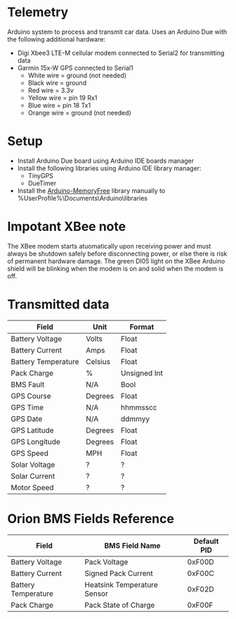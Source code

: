 # Telemetry
Arduino system to process and transmit car data. Uses an Arduino Due with the following additional hardware:
* Digi Xbee3 LTE-M cellular modem connected to Serial2 for transmitting data
* Garmin 15x-W GPS connected to Serial1
	* White wire = ground (not needed)
	* Black wire = ground
	* Red wire = 3.3v
	* Yellow wire = pin 19 Rx1
	* Blue wire = pin 18 Tx1
	* Orange wire = ground (not needed)

# Setup
* Install Arduino Due board using Arduino IDE boards manager
* Install the following libraries using Arduino IDE library manager:
	* TinyGPS
	* DueTimer
* Install the [Arduino-MemoryFree](https://github.com/mpflaga/Arduino-MemoryFree) library manually to %UserProfile%\Documents\Arduino\libraries

# Impotant XBee note
The XBee modem starts atuomatically upon receiving power and must always be
shutdown safely before disconnecting power, or else there is risk of permanent
hardware damage. The green DI05 light on the XBee Arduino shield will be 
blinking when the modem is on and solid when the modem is off.

# Transmitted data
| Field							| Unit			| Format		|
| ---							| ---			| ---			|
| Battery Voltage 				| Volts			| Float			|
| Battery Current				| Amps			| Float			|
| Battery Temperature			| Celsius		| Float			|
| Pack Charge					| %				| Unsigned Int	|
| BMS Fault						| N/A			| Bool			|
| GPS Course					| Degrees		| Float			|
| GPS Time						| N/A			| hhmmsscc		|
| GPS Date						| N/A			| ddmmyy		|
| GPS Latitude					| Degrees		| Float			|
| GPS Longitude					| Degrees		| Float			|
| GPS Speed						| MPH			| Float			|
| Solar Voltage					| ?				| ?				|
| Solar Current					| ?				| ?				|
| Motor Speed					| ? 			| ?				|

# Orion BMS Fields Reference
| Field							| BMS Field Name				| Default PID	|
| ---							| ---							| ---			|
| Battery Voltage				| Pack Voltage					| 0xF00D		|
| Battery Current				| Signed Pack Current			| 0xF00C		|
| Battery Temperature			| Heatsink Temperature Sensor	| 0xF02D		|
| Pack Charge					| Pack State of Charge			| 0xF00F		|
